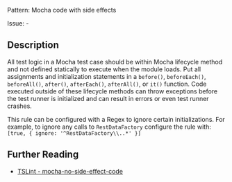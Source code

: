 Pattern: Mocha code with side effects

Issue: -

## Description

All test logic in a Mocha test case should be within Mocha lifecycle
method and not defined statically to execute when the module loads. Put
all assignments and initialization statements in a `before()`,
`beforeEach()`, `beforeAll()`, `after()`, `afterEach()`, `afterAll()`,
or `it()` function. Code executed outside of these lifecycle methods can
throw exceptions before the test runner is initialized and can result in
errors or even test runner crashes. 

This rule can be configured with a Regex to ignore certain initializations. For example, to ignore any
calls to `RestDataFactory` configure the rule with: `[true, { ignore: '^RestDataFactory\\..*' }]`

## Further Reading

* [TSLint - mocha-no-side-effect-code](https://github.com/microsoft/tslint-microsoft-contrib/blob/master/README.md#supported-rules)